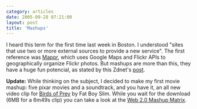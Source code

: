 ```yaml
---
category: articles
date: 2005-09-28 07:21:00
layout: post
title: 'Mashups'
---
```


<p>I heard this term for the first time last week in Boston. I understood "sites that use two or more external sources to provide a new service". The first reference was <a href="http://www.mappr.com/">Mappr</a>, which uses Google Maps and Flickr APIs to geographically organize Flickr photos. But mashups are more than this, they have a huge fun potencial, as stated by this Zdnet's <a href="http://blogs.zdnet.com/web2explorer/?p=16">post</a>.</p>

<p><strong>Update:</strong> While thinking on the subject, I decided to make my first movie mashup: five pixar movies and a soundtrack, and you have it, an all new video clip for <a href="http://media.putfile.com/Pixar">Birds of Prey</a> by Fat Boy Slim. While you wait for the download (6MB for a 6m49s clip) you can take a look at the <a href="http://www.programmableweb.com/matrix">Web 2.0 Mashup Matrix</a>.</p>
